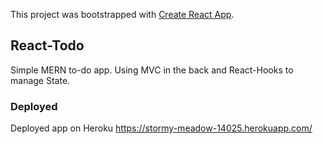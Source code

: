 This project was bootstrapped with [Create React App](https://github.com/facebook/create-react-app).

## React-Todo

Simple MERN to-do app. Using MVC in the back and React-Hooks to manage State. 



### Deployed

Deployed app on Heroku
https://stormy-meadow-14025.herokuapp.com/